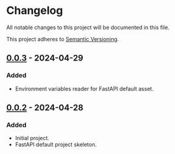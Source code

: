 # Changelog

All notable changes to this project will be documented in this file.

This project adheres to [Semantic Versioning](https://semver.org/spec/v2.0.0.html).

## [0.0.3] - 2024-04-29

### Added

- Environment variables reader for FastAPI default asset.

## [0.0.2] - 2024-04-28

### Added

- Initial project.
- FastAPI default project skeleton.

[0.0.3]: https://github.com/koldakov/fasttemplate/releases/tag/0.0.3
[0.0.2]: https://github.com/koldakov/fasttemplate/releases/tag/0.0.2
